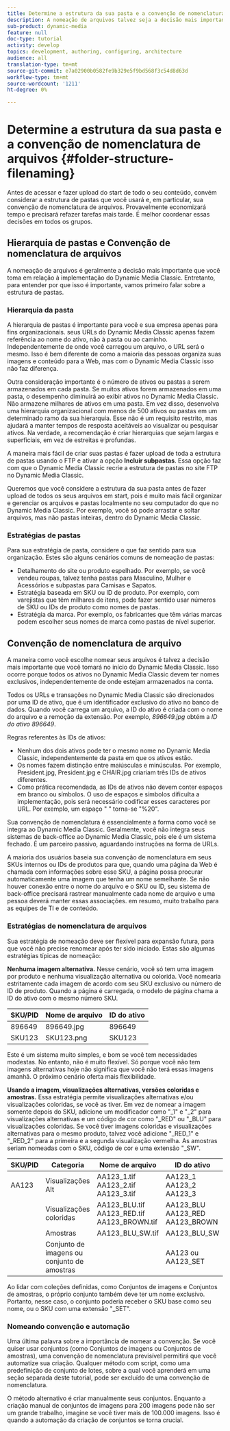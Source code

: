 ```yaml
---
title: Determine a estrutura da sua pasta e a convenção de nomenclatura de arquivos
description: A nomeação de arquivos talvez seja a decisão mais importante que você tomará ao implementar o Dynamic Media Classic. A estrutura da pasta também é importante. Saiba por que é tão importante e possível adotar abordagens para a estrutura de pastas e nomes de arquivos.
sub-product: dynamic-media
feature: null
doc-type: tutorial
activity: develop
topics: development, authoring, configuring, architecture
audience: all
translation-type: tm+mt
source-git-commit: e7a02900b0582fe9b329e5f9bd568f3c54d8d63d
workflow-type: tm+mt
source-wordcount: '1211'
ht-degree: 0%

---
```



# Determine a estrutura da sua pasta e a convenção de nomenclatura de arquivos {#folder-structure-filenaming}

Antes de acessar e fazer upload do start de todo o seu conteúdo, convém considerar a estrutura de pastas que você usará e, em particular, sua convenção de nomenclatura de arquivos. Provavelmente economizará tempo e precisará refazer tarefas mais tarde. É melhor coordenar essas decisões em todos os grupos.

## Hierarquia de pastas e Convenção de nomenclatura de arquivos

A nomeação de arquivos é geralmente a decisão mais importante que você toma em relação à implementação do Dynamic Media Classic. Entretanto, para entender por que isso é importante, vamos primeiro falar sobre a estrutura de pastas.

### Hierarquia da pasta

A hierarquia de pastas é importante para você e sua empresa apenas para fins organizacionais. seus URLs do Dynamic Media Classic apenas fazem referência ao nome do ativo, não à pasta ou ao caminho. Independentemente de onde você carregou um arquivo, o URL será o mesmo. Isso é bem diferente de como a maioria das pessoas organiza suas imagens e conteúdo para a Web, mas com o Dynamic Media Classic isso não faz diferença.

Outra consideração importante é o número de ativos ou pastas a serem armazenados em cada pasta. Se muitos ativos forem armazenados em uma pasta, o desempenho diminuirá ao exibir ativos no Dynamic Media Classic. Não armazene milhares de ativos em uma pasta. Em vez disso, desenvolva uma hierarquia organizacional com menos de 500 ativos ou pastas em um determinado ramo da sua hierarquia. Esse não é um requisito restrito, mas ajudará a manter tempos de resposta aceitáveis ao visualizar ou pesquisar ativos. Na verdade, a recomendação é criar hierarquias que sejam largas e superficiais, em vez de estreitas e profundas.

A maneira mais fácil de criar suas pastas é fazer upload de toda a estrutura de pastas usando o FTP e ativar a opção **Incluir subpastas**. Essa opção faz com que o Dynamic Media Classic recrie a estrutura de pastas no site FTP no Dynamic Media Classic.

Queremos que você considere a estrutura da sua pasta antes de fazer upload de todos os seus arquivos em start, pois é muito mais fácil organizar e gerenciar os arquivos e pastas localmente no seu computador do que no Dynamic Media Classic. Por exemplo, você só pode arrastar e soltar arquivos, mas não pastas inteiras, dentro do Dynamic Media Classic.

### Estratégias de pastas

Para sua estratégia de pasta, considere o que faz sentido para sua organização. Estes são alguns cenários comuns de nomeação de pastas:

- Detalhamento do site ou produto espelhado. Por exemplo, se você vendeu roupas, talvez tenha pastas para Masculino, Mulher e Acessórios e subpastas para Camisas e Sapatos.
- Estratégia baseada em SKU ou ID de produto. Por exemplo, com varejistas que têm milhares de itens, pode fazer sentido usar números de SKU ou IDs de produto como nomes de pastas.
- Estratégia da marca. Por exemplo, os fabricantes que têm várias marcas podem escolher seus nomes de marca como pastas de nível superior.

## Convenção de nomenclatura de arquivo

A maneira como você escolhe nomear seus arquivos é talvez a decisão mais importante que você tomará no início do Dynamic Media Classic. Isso ocorre porque todos os ativos no Dynamic Media Classic devem ter nomes exclusivos, independentemente de onde estejam armazenados na conta.

Todos os URLs e transações no Dynamic Media Classic são direcionados por uma ID de ativo, que é um identificador exclusivo do ativo no banco de dados. Quando você carrega um arquivo, a ID do ativo é criada com o nome do arquivo e a remoção da extensão. Por exemplo, _896649.jpg_ obtém a _ID do ativo 896649_.

Regras referentes às IDs de ativos:

- Nenhum dos dois ativos pode ter o mesmo nome no Dynamic Media Classic, independentemente da pasta em que os ativos estão.
- Os nomes fazem distinção entre maiúsculas e minúsculas. Por exemplo, President.jpg, President.jpg e CHAIR.jpg criariam três IDs de ativos diferentes.
- Como prática recomendada, as IDs de ativos não devem conter espaços em branco ou símbolos. O uso de espaços e símbolos dificulta a implementação, pois será necessário codificar esses caracteres por URL. Por exemplo, um espaço &quot; &quot; torna-se &quot;%20&quot;.

Sua convenção de nomenclatura é essencialmente a forma como você se integra ao Dynamic Media Classic. Geralmente, você não integra seus sistemas de back-office ao Dynamic Media Classic, pois ele é um sistema fechado. É um parceiro passivo, aguardando instruções na forma de URLs.

A maioria dos usuários baseia sua convenção de nomenclatura em seus SKUs internos ou IDs de produtos para que, quando uma página da Web é chamada com informações sobre esse SKU, a página possa procurar automaticamente uma imagem que tenha um nome semelhante. Se não houver conexão entre o nome do arquivo e o SKU ou ID, seu sistema de back-office precisará rastrear manualmente cada nome de arquivo e uma pessoa deverá manter essas associações. em resumo, muito trabalho para as equipes de TI e de conteúdo.

### Estratégias de nomenclatura de arquivos

Sua estratégia de nomeação deve ser flexível para expansão futura, para que você não precise renomear após ter sido iniciado. Estas são algumas estratégias típicas de nomeação:

**Nenhuma imagem alternativa.** Nesse cenário, você só tem uma imagem por produto e nenhuma visualização alternativa ou colorida. Você nomearia estritamente cada imagem de acordo com seu SKU exclusivo ou número de ID de produto. Quando a página é carregada, o modelo de página chama a ID do ativo com o mesmo número SKU.

| SKU/PID | Nome de arquivo | ID do ativo |
| ------- | ---------- | -------- |
| 896649 | 896649.jpg | 896649 |
| SKU123 | SKU123.png | SKU123 |

Este é um sistema muito simples, e bom se você tem necessidades modestas. No entanto, não é muito flexível. Só porque você não tem imagens alternativas hoje não significa que você não terá essas imagens amanhã. O próximo cenário oferta mais flexibilidade.

**Usando a imagem, visualizações alternativas, versões coloridas e amostras.** Essa estratégia permite visualizações alternativas e/ou visualizações coloridas, se você as tiver. Em vez de nomear a imagem somente depois do SKU, adicione um modificador como &quot;_1&quot; e &quot;_2&quot; para visualizações alternativas e um código de cor como &quot;_RED&quot; ou &quot;_BLU&quot; para visualizações coloridas. Se você tiver imagens coloridas e visualizações alternativas para o mesmo produto, talvez você adicione &quot;_RED_1&quot; e &quot;_RED_2&quot; para a primeira e a segunda visualização vermelha. As amostras seriam nomeadas com o SKU, código de cor e uma extensão &quot;_SW&quot;.

| SKU/PID | Categoria | Nome de arquivo | ID do ativo |
| ------- | ----------------------- | ------------------------------------------- | ------------------------------- |
| AA123 | Visualizações Alt | AA123_1.tif AA123_2.tif AA123_3.tif | AA123_1 AA123_2 AA123_3 |
|  | Visualizações coloridas | AA123_BLU.tif AA123_RED.tif AA123_BROWN.tif | AA123_BLU AA123_RED AA123_BROWN |
|  | Amostras | AA123_BLU_SW.tif | AA123_BLU_SW |
|  | Conjunto de imagens ou conjunto de amostras |  | AA123 ou AA123_SET | -- |

Ao lidar com coleções definidas, como Conjuntos de imagens e Conjuntos de amostras, o próprio conjunto também deve ter um nome exclusivo. Portanto, nesse caso, o conjunto poderia receber o SKU base como seu nome, ou o SKU com uma extensão &quot;_SET&quot;.

### Nomeando convenção e automação

Uma última palavra sobre a importância de nomear a convenção. Se você quiser usar conjuntos (como Conjuntos de imagens ou Conjuntos de amostras), uma convenção de nomenclatura previsível permitirá que você automatize sua criação. Qualquer método com script, como uma predefinição de conjunto de lotes, sobre a qual você aprenderá em uma seção separada deste tutorial, pode ser excluído de uma convenção de nomenclatura.

O método alternativo é criar manualmente seus conjuntos. Enquanto a criação manual de conjuntos de imagens para 200 imagens pode não ser um grande trabalho, imagine se você tiver mais de 100.000 imagens. Isso é quando a automação da criação de conjuntos se torna crucial.
